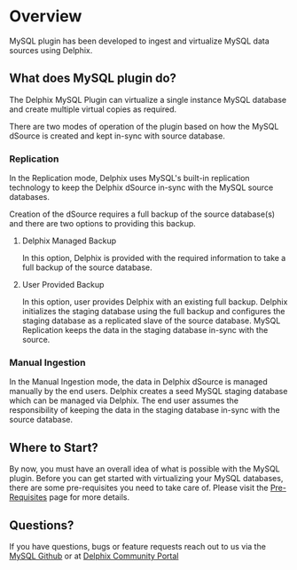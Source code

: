 # Overview

MySQL plugin has been developed to ingest and virtualize MySQL data sources using Delphix.

What does MySQL plugin do? 
--------------------------
The Delphix MySQL Plugin can virtualize a single instance MySQL database and create 
multiple virtual copies as required. 

There are two modes of operation of the plugin based on how the MySQL dSource is created 
and kept in-sync with source database.

### Replication

In the Replication mode, Delphix uses MySQL's built-in replication technology to keep 
the Delphix dSource in-sync with the MySQL source databases.

Creation of the dSource requires a full backup of the source database(s) and there are
two options to providing this backup. 

1. Delphix Managed Backup 
   
    In this option, Delphix is provided with the required information to take 
    a full backup of the source database.
    
2. User Provided Backup 
   
    In this option, user provides Delphix with an existing full backup. 
    Delphix initializes the staging database using the full backup and configures the 
   staging database as a replicated slave of the source database. 
    MySQL Replication keeps the data in the staging database in-sync with the source. 
   
### Manual Ingestion
In the Manual Ingestion mode, the data in Delphix dSource is managed manually by the end users.
Delphix creates a seed MySQL staging database which can be managed via Delphix. 
The end user assumes the responsibility of keeping the data in the staging 
database in-sync with the source database. 

Where to Start?
--------------
By now, you must have an overall idea of what is possible with the MySQL plugin. 
Before you can get started with virtualizing your MySQL databases, 
there are some pre-requisites you need to take care of. 
Please visit the [Pre-Requisites](/Pre-Requisites/General/index.html) page for more details. 

Questions?
----------------
If you have questions, bugs or feature requests reach out to us via the [MySQL Github](https://github.com/delphix/mysqllinux/) or 
at [Delphix Community Portal](https://community.delphix.com/home)